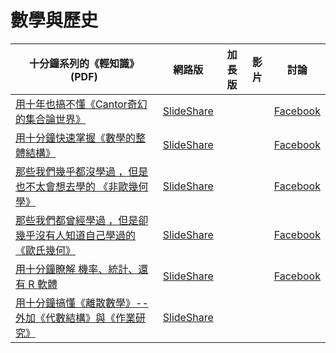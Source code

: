 # 數學與歷史

| 十分鐘系列的《輕知識》 (PDF)  |  網路版  | 加長版 | 影片 | 討論 | 
|--------|-----------|----|-----|-----|
|  [用十年也搞不懂《Cantor奇幻的集合論世界》](../slide/10minContorSetTheory.pdf)  | [SlideShare](http://www.slideshare.net/ccckmit/cantor-69154183)   | |  | [Facebook](https://www.facebook.com/ccckmit/posts/10154587330761893) | 
|  [用十分鐘快速掌握《數學的整體結構》](../slide/10minMathOverview.pdf)  | [SlideShare](http://www.slideshare.net/ccckmit/ss-68579935)   | |  | [Facebook](https://www.facebook.com/ccckmit/posts/10154566034346893) | 
|  [那些我們幾乎都沒學過 ，但是也不太會想去學的 《非歐幾何學》](../slide/10minGeometryNonEuclid.pdf)  | [SlideShare](http://www.slideshare.net/ccckmit/ss-65353098)   | |  | [Facebook](https://www.facebook.com/ccckmit/posts/10154328342866893) | 
|  [那些我們都曾經學過 ，但是卻幾乎沒有人知道自己學過的《歐氏幾何》](../slide/10minGeometryEuclid.pdf)  | [SlideShare](http://www.slideshare.net/ccckmit/ss-65304839)   | |  | [Facebook](https://www.facebook.com/ccckmit/posts/10154325000116893) | 
|  [用十分鐘瞭解 機率、統計、還有 R 軟體](../slide/10minProbStatR.pdf)  | [SlideShare](http://www.slideshare.net/ccckmit/r-63630366)   | |  | [Facebook](https://www.facebook.com/ccckmit/posts/10154180933891893) | 
|  [用十分鐘搞懂《離散數學》-- 外加《代數結構》與《作業研究》](../slide/10minDiscreteMath.pdf) |  [SlideShare](http://www.slideshare.net/ccckmit/ss-57362287)  | | | | 